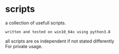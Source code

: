 # scripts
a collection of usefull scripts.


`written and tested on win10_64x using python3.8`<br>

all scripts are os independent if not stated differently
<br>
For private usage.
